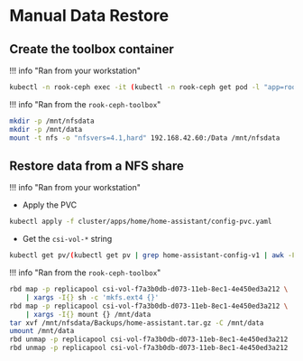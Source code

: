 # Manual Data Restore

## Create the toolbox container

!!! info "Ran from your workstation"

```sh
kubectl -n rook-ceph exec -it (kubectl -n rook-ceph get pod -l "app=rook-direct-mount" -o jsonpath='{.items[0].metadata.name}') bash
```

!!! info "Ran from the `rook-ceph-toolbox`"

```sh
mkdir -p /mnt/nfsdata
mkdir -p /mnt/data
mount -t nfs -o "nfsvers=4.1,hard" 192.168.42.60:/Data /mnt/nfsdata
```

## Restore data from a NFS share

!!! info "Ran from your workstation"

- Apply the PVC

```sh
kubectl apply -f cluster/apps/home/home-assistant/config-pvc.yaml
```

- Get the `csi-vol-*` string

```sh
kubectl get pv/(kubectl get pv | grep home-assistant-config-v1 | awk -F' ' '{print $1}') -n home -o json | jq -r '.spec.csi.volumeAttributes.imageName'
```

!!! info "Ran from the `rook-ceph-toolbox`"

```sh
rbd map -p replicapool csi-vol-f7a3b0db-d073-11eb-8ec1-4e450ed3a212 \
    | xargs -I{} sh -c 'mkfs.ext4 {}'
rbd map -p replicapool csi-vol-f7a3b0db-d073-11eb-8ec1-4e450ed3a212 \
    | xargs -I{} mount {} /mnt/data
tar xvf /mnt/nfsdata/Backups/home-assistant.tar.gz -C /mnt/data
umount /mnt/data
rbd unmap -p replicapool csi-vol-f7a3b0db-d073-11eb-8ec1-4e450ed3a212
rbd unmap -p replicapool csi-vol-f7a3b0db-d073-11eb-8ec1-4e450ed3a212
```
